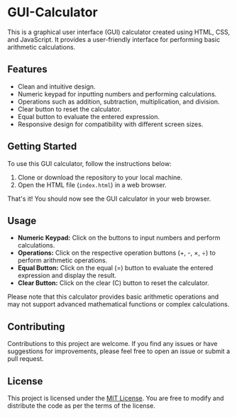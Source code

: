 # GUI-Calculator

This is a graphical user interface (GUI) calculator created using HTML, CSS, and JavaScript. It provides a user-friendly interface for performing basic arithmetic calculations.

## Features

- Clean and intuitive design.
- Numeric keypad for inputting numbers and performing calculations.
- Operations such as addition, subtraction, multiplication, and division.
- Clear button to reset the calculator.
- Equal button to evaluate the entered expression.
- Responsive design for compatibility with different screen sizes.

## Getting Started

To use this GUI calculator, follow the instructions below:

1. Clone or download the repository to your local machine.
2. Open the HTML file (`index.html`) in a web browser.

That's it! You should now see the GUI calculator in your web browser.

## Usage

- **Numeric Keypad:** Click on the buttons to input numbers and perform calculations.
- **Operations:** Click on the respective operation buttons (+, -, ×, ÷) to perform arithmetic operations.
- **Equal Button:** Click on the equal (=) button to evaluate the entered expression and display the result.
- **Clear Button:** Click on the clear (C) button to reset the calculator.

Please note that this calculator provides basic arithmetic operations and may not support advanced mathematical functions or complex calculations.

## Contributing

Contributions to this project are welcome. If you find any issues or have suggestions for improvements, please feel free to open an issue or submit a pull request.

## License

This project is licensed under the [MIT License](LICENSE). You are free to modify and distribute the code as per the terms of the license.

